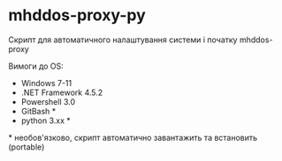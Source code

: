 # mhddos-proxy-py
Скрипт для автоматичного налаштування системи і початку mhddos-proxy


Вимоги до OS:
- Windows 7-11
- .NET Framework 4.5.2
- Powershell 3.0
- GitBash *
- python 3.xx *


\* необов'язково, скрипт автоматично завантажить та встановить (portable)
